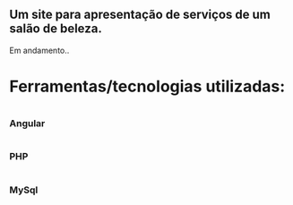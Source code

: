 ## Um site para apresentação de serviços de um salão de beleza. 
Em andamento..

# Ferramentas/tecnologias utilizadas:
#
### Angular
#
### PHP
#
### MySql 
#
